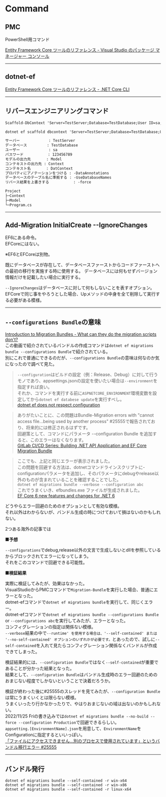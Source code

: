# Command

## PMC

PowerShell用コマンド  

[Entity Framework Core ツールのリファレンス - Visual Studio のパッケージ マネージャー コンソール](https://learn.microsoft.com/ja-jp/ef/core/cli/powershell)  

---

## dotnet-ef

[Entity Framework Core ツールのリファレンス - .NET Core CLI](https://learn.microsoft.com/ja-jp/ef/core/cli/dotnet)  

---

## リバースエンジニアリングコマンド

``` txt : PMC
Scaffold-DbContext 'Server=TestServer;Database=TestDatabase;User ID=sa;Password=123456789' Microsoft.EntityFrameworkCore.SqlServer -OutputDir Model -ContextDir Context -Context DatContext -DataAnnotations -UseDatabaseNames -Force
```

``` txt : dotnet-ef
dotnet ef scaffold dbcontext 'Server=TestServer;Database=TestDatabase;User ID=sa;Password=123456789' Microsoft.EntityFrameworkCore.SqlServer -OutputDir Model -ContextDir Context -Context DatContext -DataAnnotations -UseDatabaseNames -Force
```

``` txt : コマンドの意味
サーバー             : TestServer
データベース         : TestDatabase
ユーザー             : sa
パスワード           : 123456789
モデルの出力先       : Model
コンテキストの出力先 : Context
コンテキスト名       : DatContext
プロパティにアノテーションをつける : -DataAnnotations
データベースのテーブル名に準拠する : -UseDatabaseNames
リバース結果を上書きする           : -force
```

``` txt : コマンド実行後のフォルダ構成
Project
├─Context
├─Model
└─Program.cs
```

---

## Add-Migration InitialCreate --IgnoreChanges

EF6にある命令。  
EFCoreにはない。  

※EF6とEFCoreは別物。  

既にデータベースが存在して、データベースファーストからコードファーストへの最初の移行を実施する時に使用する。
データベースには何もせずバージョン情報だけを記載したい場合に実行する。  

`--IgnoreChanges`はデータベースに対して何もしないことを表すオプション。  
EFCoreで同じ事をやろうとした場合、Upメソッドの中身を全て削除して実行する必要がある模様。  

---

## `--configurations Bundle`の意味

[Introduction to Migration Bundles - What can they do the migration scripts don't?](https://www.youtube.com/watch?v=mBxSONeKbPk)  
この動画で紹介されているバンドルの作成コマンドは`dotnet ef migrations bundle --configurations Bundle`で紹介されている。  
別にこれで普通にできるのだが、`--configurations Bundle`の意味は何なのか気になったので調べて見た。  

>`--configuration`はビルドの設定（例：Release、Debug）に対して行うモノであり、appsettings.jsonの設定を使いたい場合は`--environment`を指定すれば良い。  
それか、コマンドを実行する前に`ASPNETCORE_ENVIRONMENT`環境変数を設定してから`dotnet ef databese update`を実行すべし。  
[dotnet ef does not respect configuration](https://stackoverflow.com/questions/52665058/dotnet-ef-does-not-respect-configuration)  

<!--  -->
>ありがたいことに、この問題はBundle-Migration errors with "cannot access file...being used by another process" #25555で報告されており、将来的には修正されるはずです。  
回避策として、コマンドにパラメータ --configuration Bundle を追加すると、このエラーはなくなります。  
[GitLab CI/CD Series: Building .NET API Application and EF Core Migration Bundle](https://maciejz.dev/gitlab-ci-cd-series-building-net-api-application-and-ef-core-migration-bundle/)  

<!--  -->
>ここでも、上記と同じエラーが表示されました。  
この問題を回避する方法は、dotnetコマンドラインスクリプトに-configurationパラメータを追加し、そのパラメータにdebugやrelease以外のものが含まれていることを確認することでした。  
`dotnet ef migrations bundle --verbose --configuration abc`  
これでうまくいき、efbundles.exe ファイルが生成されました。  
[EF Core 6 new features and changes for .NET 6](https://www.roundthecode.com/dotnet/entity-framework/ef-core-6-new-features-and-changes-for-net-6)  

どうやらエラー回避のためのオプションとして有効な模様。  
それ以外はわからないが、バンドル生成の時につけておいて損はないのかもしれない。  

2つある海外の記事では

■**予想**  

`--configurations`でdebug,release以外の文言で生成しないとdllを参照しているからブロックされてエラーになってしまう。  
それをこのコマンドで回避できる可能性。  

■**検証結果**  

実際に検証してみたが、効果はなかった。  
VisualStudioからPMCコマンドで`Migration-Bundle`を実行した場合、普通にエラーとなった。  
dotnet-efコマンドで`dotnet ef migrations bundle`を実行して、同じくエラー。  
dotnet-efコマンドで`dotnet ef migrations bundle --configurations Bundle` or `--configurations abc`を実行してみたが、エラーとなった。  
コンフィグレーションの指定は関係ない模様。  
`--verbose`結果の中で`--runtime' を使用する場合は、'--self-contained' または '--no-self-contained' オプションのいずれかが必要です。`とあったので、試しに`--self-contained`を入れて見たらコンフィグレーション関係なくバンドルが作成できてしまった。  

検証結果的には、`--configuration Bundle`ではなく`--self-contained`が重要であることが分かった結果となった。  
結果として、`--configuration Bundle`はバンドル生成時のエラー回避のためのおまじない程度でしかないということで決着だろうか。  

検証が終わった後に#25555のスレッドを見てみたが、`--configuration Bundle`は常にうまくいくとは限らない模様。  
うまくいったり行かなかったりで、やはりおまじないの域は出ないのかもしれない。  
2022/11/25 Friの書き込みでは`dotnet ef migrations bundle --no-build --force --configuration Production`で回避できるらしい。  
`appsetting.[EnvironmentName].json`を用意して、`EnvironmentName`をConfigurationに指定するといいっぽい。  
[「ファイルにアクセスできません...別のプロセスで使用されています」というバンドル移行エラー #25555](https://github.com/dotnet/efcore/issues/25555)  

---

## バンドル発行

`dotnet ef migrations bundle --self-contained -r win-x64`  
`dotnet ef migrations bundle --self-contained -r win-x86`  
`dotnet ef migrations bundle --self-contained -r linux-x64`  
